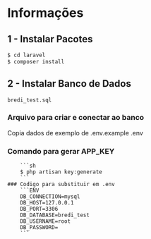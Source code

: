 # Informações
## 1 - Instalar Pacotes
```sh
$ cd laravel
$ composer install
```
## 2 - Instalar Banco de Dados
    bredi_test.sql
   ###  Arquivo para criar e conectar ao banco
   Copia dados de exemplo de .env.example
    .env
   ### Comando para gerar APP_KEY
        ```sh
        $ php artisan key:generate
        ```
    ### Codigo para substituir em .env
        ```ENV
        DB_CONNECTION=mysql
        DB_HOST=127.0.0.1
        DB_PORT=3306
        DB_DATABASE=bredi_test
        DB_USERNAME=root
        DB_PASSWORD=
        ```
